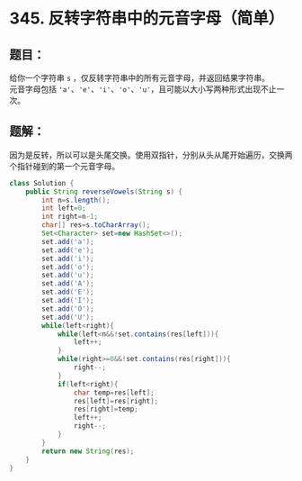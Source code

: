 # 345. 反转字符串中的元音字母（简单）
## 题目：
给你一个字符串 `s` ，仅反转字符串中的所有元音字母，并返回结果字符串。\
元音字母包括 `'a'`、`'e'`、`'i'`、`'o'`、`'u'`，且可能以大小写两种形式出现不止一次。
## 题解：
因为是反转，所以可以是头尾交换。使用双指针，分别从头从尾开始遍历，交换两个指针碰到的第一个元音字母。
```java
class Solution {
    public String reverseVowels(String s) {
        int n=s.length();
        int left=0;
        int right=n-1;
        char[] res=s.toCharArray();
        Set<Character> set=new HashSet<>();
        set.add('a');
        set.add('e');
        set.add('i');
        set.add('o');
        set.add('u');
        set.add('A');
        set.add('E');
        set.add('I');
        set.add('O');
        set.add('U');
        while(left<right){
            while(left<n&&!set.contains(res[left])){
                left++;
            }
            while(right>=0&&!set.contains(res[right])){
                right--;
            }
            if(left<right){
                char temp=res[left];
                res[left]=res[right];
                res[right]=temp;
                left++;
                right--;
            }
        }
        return new String(res);
    }
}
```